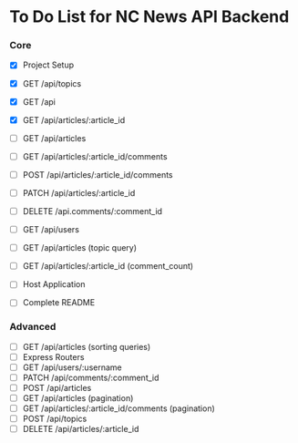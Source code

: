 # To Do List for NC News API Backend

### Core
- [x] Project Setup
- [x] GET /api/topics
- [x] GET /api
- [x] GET /api/articles/:article_id
- [ ] GET /api/articles
- [ ] GET /api/articles/:article_id/comments
- [ ] POST /api/articles/:article_id/comments
- [ ] PATCH /api/articles/:article_id
- [ ] DELETE /api.comments/:comment_id
- [ ] GET /api/users
- [ ] GET /api/articles (topic query)
- [ ] GET /api/articles/:article_id (comment_count)
- [ ] Host Application
- [ ] Complete README


### Advanced
- [ ] GET /api/articles (sorting queries)
- [ ] Express Routers
- [ ] GET /api/users/:username
- [ ] PATCH /api/comments/:comment_id
- [ ] POST /api/articles
- [ ] GET /api/articles (pagination)
- [ ] GET /api/articles/:article_id/comments (pagination)
- [ ] POST /api/topics
- [ ] DELETE /api/articles/:article_id